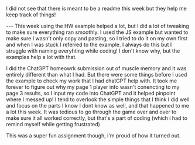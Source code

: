 I did not see that there is meant to be a readme this week but they help me keep track of things! 


--- This week using the HW example helped a lot, but I did a lot of tweaking to make sure everything ran smoothly. I used the JS example but wanted to make sure I wasn't only copy and pasting, so I tried to do it on my own first and when I was stuck I referred to the example. I always do this but I struggle with naming everyhting while coding! I don't know why, but the examples help a lot with that. 

I did the ChatGPT homeowrk submission out of muscle memory and it was entirely different than what I had. But there were some things before I used the example to check my work that I had chatGPT help with. It took me forever to figure out why my page 1 player info wasn't conencting to my page 3 results, so I input my code into ChatGPT and it helped pinpoint where I messed up! I tend to overlook the simple things that I think I did well and focus on the parts I know I dont know as well, and that happened to me a lot this week. It was tedious to go through the game over and over to make sure it all worked correctly, but that's a part of coding (which i had to remind myself while getting frustrated)

This was a super fun assignment though, i'm proud of how it turned out. 